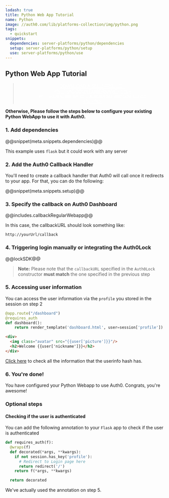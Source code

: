 ```yaml
---
lodash: true
title: Python Web App Tutorial
name: Python
image: //auth0.com/lib/platforms-collection/img/python.png
tags:
  - quickstart
snippets:
  dependencies: server-platforms/python/dependencies
  setup: server-platforms/python/setup
  use: server-platforms/python/use
---
```


## Python Web App Tutorial

<div class="package" style="text-align: center;">
  <blockquote>
    <a href="/auth0-python/master/create-package?path=examples/flask-webapp&type=server@@account.clientParam@@" class="btn btn-lg btn-success btn-package" style="text-transform: uppercase; color: white">
      <span style="display: block">Download a Seed project</span>
      <% if (account.userName) { %>
      <span class="smaller" style="display:block; font-size: 11px">with your Auth0 API Keys already set and configured</span>
      <% } %>
    </a>
  </blockquote>
</div>

**Otherwise, Please follow the steps below to configure your existing Python WebApp to use it with Auth0.**

### 1. Add dependencies

@@snippet(meta.snippets.dependencies)@@

This example uses `flask` but it could work with any server

### 2. Add the Auth0 Callback Handler

You'll need to create a callback handler that Auth0 will call once it redirects to your app. For that, you can do the following:

@@snippet(meta.snippets.setup)@@

### 3. Specify the callback on Auth0 Dashboard

@@includes.callbackRegularWebapp@@

In this case, the callbackURL should look something like:

```
http://yourUrl/callback
```
### 4. Triggering login manually or integrating the Auth0Lock

@@lockSDK@@

> **Note:** Please note that the `callbackURL` specified in the `Auth0Lock` constructor **must match** the one specified in the previous step

### 5. Accessing user information

You can access the user information via the `profile` you stored in the session on step 2

```python
@app.route("/dashboard")
@requires_auth
def dashboard():
    return render_template('dashboard.html', user=session['profile'])

```

```html
<div>
  <img class="avatar" src="{{user['picture']}}"/>
  <h2>Welcome {{user['nickname']}}</h2>
</div>
```

[Click here](/user-profile) to check all the information that the userinfo hash has.

### 6. You're done!

You have configured your Python Webapp to use Auth0. Congrats, you're awesome!

### Optional steps

#### Checking if the user is authenticated

You can add the following annotation to your `Flask` app to check if the user is authenticated

```python
def requires_auth(f):
  @wraps(f)
  def decorated(*args, **kwargs):
    if not session.has_key('profile'):
      # Redirect to Login page here
      return redirect('/')
    return f(*args, **kwargs)

  return decorated
```

We've actually used the annotation on step 5.
